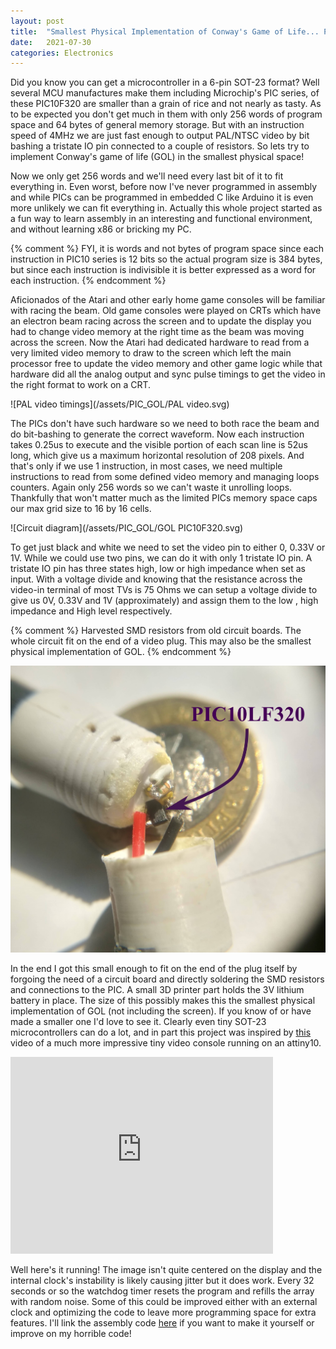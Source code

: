 ```yaml
---
layout: post
title:  "Smallest Physical Implementation of Conway's Game of Life... Probably"
date:   2021-07-30
categories: Electronics
---
```


Did you know you can get a microcontroller in a 6-pin SOT-23 format? Well several MCU manufactures make them including Microchip's PIC series, of these PIC10F320 are smaller than a grain of rice and not nearly as tasty. As to be expected you don't get much in them with only 256 words of program space and 64 bytes of general memory storage. But with an instruction speed of 4MHz we are just fast enough to output PAL/NTSC video by bit bashing a tristate IO pin connected to a couple of resistors. So lets try to implement Conway's game of life (GOL) in the smallest physical space!

Now we only get 256 words and we'll need every last bit of it to fit everything in. Even worst, before now I've never programmed in assembly and while PICs can be programmed in embedded C like Arduino it is even more unlikely we can fit everything in. Actually this whole project started as a fun way to learn assembly in an interesting and functional environment, and without learning x86 or bricking my PC.

{% comment %}
FYI, it is words and not bytes of program space since each instruction in PIC10 series is 12 bits so the actual program size is 384 bytes, but since each instruction is indivisible it is better expressed as a word for each instruction.
{% endcomment %}


Aficionados of the Atari and other early home game consoles will be familiar with racing the beam. Old game consoles were played on CRTs which have an electron beam racing across the screen and to update the display you had to change video memory at the right time as the beam was moving across the screen. Now the Atari had dedicated hardware to read from a very limited video memory to draw to the screen which left the main processor free to update the video memory and other game logic while that hardware did all the analog output and sync pulse timings to get the video in the right format to work on a CRT.

![PAL video timings](/assets/PIC_GOL/PAL video.svg)

The PICs don't have such hardware so we need to both race the beam and do bit-bashing to generate the correct waveform. Now each instruction takes 0.25us to execute and the visible portion of each scan line is 52us long, which give us a maximum horizontal resolution of 208 pixels. And that's only if we use 1 instruction, in most cases, we need multiple instructions to read from some defined video memory and managing loops counters. Again only 256 words so we can't waste it unrolling loops. Thankfully that won't matter much as the limited PICs memory space caps our max grid size to 16 by 16 cells.

![Circuit diagram](/assets/PIC_GOL/GOL PIC10F320.svg)

To get just black and white we need to set the video pin to either 0, 0.33V or 1V. While we could use two pins, we can do it with only 1 tristate IO pin. A tristate IO pin has three states high, low or high impedance when set as input. With a voltage divide and knowing that the resistance across the video-in terminal of most TVs is 75 Ohms we can setup a voltage divide to give us 0V, 0.33V and 1V (approximately) and assign them to the low , high impedance and High level respectively.


{% comment %}
Harvested SMD resistors from old circuit boards. The whole circuit fit on the end of a video plug. This may also be the smallest physical implementation of GOL.
{% endcomment %}

![Inside the unit](/assets/PIC_GOL/PIC_MCU_GOL_Inside.jpg)

In the end I got this small enough to fit on the end of the plug itself by forgoing the need of a circuit board and directly soldering the SMD resistors and connections to the PIC. A small 3D printer part holds the 3V lithium battery in place. The size of this possibly makes this the smallest physical implementation of GOL (not including the screen). If you know of or have made a smaller one I'd love to see it. Clearly even tiny SOT-23 microcontrollers can do a lot, and in part this project was inspired by [this](https://youtu.be/PZsWqOuJFKI) video of a much more impressive tiny video console running on an attiny10.

<iframe width="420" height="315" src="https://www.youtube.com/embed/dDvYMWH5eS4" frameborder="0" allowfullscreen></iframe>

Well here's it running! The image isn't quite centered on the display and the internal clock's instability is likely causing jitter but it does work. Every 32 seconds or so the watchdog timer resets the program and refills the array with random noise. Some of this could be improved either with an external clock and optimizing the code to leave more programming space for extra features. I'll link the assembly code [here](/assets/PIC_GOL/GameOfLife-16wide.7z) if you want to make it yourself or improve on my horrible code!
